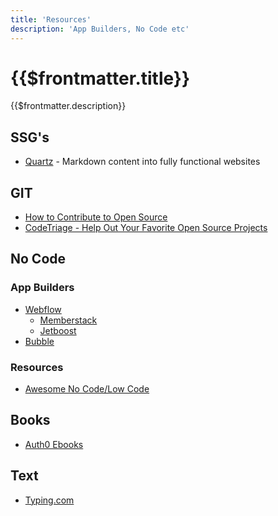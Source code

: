 ```yaml
---
title: 'Resources'
description: 'App Builders, No Code etc'
---
```

<h1>{{$frontmatter.title}}</h1>
{{$frontmatter.description}}

## SSG's
- [Quartz](https://quartz.jzhao.xyz) - Markdown content into fully functional websites

## GIT
- [How to Contribute to Open Source](https://opensource.guide/how-to-contribute/)
- [CodeTriage - Help Out Your Favorite Open Source Projects](https://www.codetriage.com/?language=JavaScript)

## No Code

### App Builders
- [Webflow](https://webflow.com)
    - [Memberstack](https://www.memberstack.com)
    - [Jetboost](https://www.jetboost.io)
- [Bubble](https://bubble.io)

### Resources
- [Awesome No Code/Low Code](https://github.com/kairichard/awesome-nocode-lowcode)

## Books
- [Auth0 Ebooks](https://auth0.com/resources/ebooks)

## Text
- [Typing.com](https://www.typing.com)


